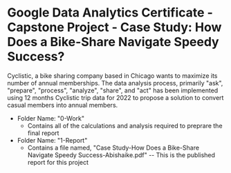 # Google Data Analytics Certificate - Capstone Project - Case Study: How Does a Bike-Share Navigate Speedy Success?

<p>
  Cyclistic, a bike sharing company based in Chicago wants to maximize its number of annual memberships. The data analysis process, primarily "ask", "prepare", "process", "analyze", "share", and "act" has been implemented using 12 months Cyclistic trip data for 2022 
  to propose a solution to convert casual members into annual members. 
</p>
<ul>
  <li>Folder Name: "0-Work"
      <ul>
      <li>Contains all of the calculations and analysis required to preprare the final report</li>
    </ul>
  </li>
  <li>Folder Name: "1-Report"
      <ul>
      <li> Contains a file named, "Case Study-How Does a Bike-Share Navigate Speedy Success-Abishaike.pdf" -- This is the published report for this project</li>
    </ul>
  </li>
</ul>


